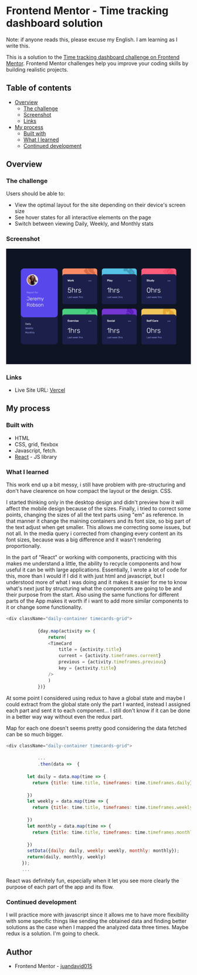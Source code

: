 # Frontend Mentor - Time tracking dashboard solution

Note: if anyone reads this, please excuse my English. I am learning as I write this.

This is a solution to the [Time tracking dashboard challenge on Frontend Mentor](https://www.frontendmentor.io/challenges/time-tracking-dashboard-UIQ7167Jw). Frontend Mentor challenges help you improve your coding skills by building realistic projects. 

## Table of contents

- [Overview](#overview)
  - [The challenge](#the-challenge)
  - [Screenshot](#screenshot)
  - [Links](#links)
- [My process](#my-process)
  - [Built with](#built-with)
  - [What I learned](#what-i-learned)
  - [Continued development](#continued-development)


## Overview

### The challenge

Users should be able to:

- View the optimal layout for the site depending on their device's screen size
- See hover states for all interactive elements on the page
- Switch between viewing Daily, Weekly, and Monthly stats

### Screenshot

![](./src/design/Desktop%20result.png)


### Links

- Live Site URL: [Vercel](https://frontend-mentor-time-tracking-dashboard-nine.vercel.app/)

## My process

### Built with

- HTML
- CSS, grid, flexbox
- Javascript, fetch.
- [React](https://reactjs.org/) - JS library


### What I learned

This work end up a bit messy, i still have problem with pre-structuring and don't have clearence on how
compact the layout or the design. CSS.

I started thinking only in the desktop design and didn't preview how it will affect the mobile design because of the sizes. Finally, i tried to correct some points, changing the sizes of all the text parts using "em" as reference. In that manner it change the maining containers and its font size, so big part of the text adjust when get smaller. This allows me correcting some issues, but not all. In the media query i corrected from changing every content an its font sizes, because was a big difference and it wasn't rendering proportionally.

In the part of "React" or working with components, practicing with this makes me understand a little, the ability to recycle components and how useful it can be with large applications. Essentially, I wrote a lot of code for this, more than I would if I did it with just html and javascript, but I understood more of what I was doing and it makes it easier for me to know what's next just by structuring what the components are going to be and their purpose from the start. Also using the same functions for different parts of the App makes it worth if i want to add more similar components to it or change some functionality. 

```js
<div className="daily-container timecards-grid">
        
            {day.map(activity => {
                return(
                <TimeCard 
                    title = {activity.title}
                    current = {activity.timeframes.current}
                    previous = {activity.timeframes.previous}
                    key = {activity.title}
                />
                )
            })}
```

At some point I considered using redux to have a global state and maybe I could extract from the global state only the part I wanted, instead I assigned each part and sent it to each component... I still don't know if it can be done in a better way way without even the redux part. 

Map for each one doesn't seems pretty good considering the data fetched can be so much bigger.

```js
<div className="daily-container timecards-grid">
        
            ...
            .then(data =>  {
        
        let daily = data.map(time => {
          return {title: time.title, timeframes: time.timeframes.daily};
          
        })
        let weekly = data.map(time => {
          return {title: time.title, timeframes: time.timeframes.weekly};
          
        })
        let monthly = data.map(time => {
          return {title: time.title, timeframes: time.timeframes.monthly};
          
        })
        setData({daily: daily, weekly: weekly, monthly: monthly});
        return(daily, monthly, weekly)
      }); 
      ...
```

React was definitely fun, especially when it let you see more clearly the purpose of each part of the app and its flow.


### Continued development

I will practice more with javascript since it allows me to have more flexibility with some specific things like sending the obtained data and finding better solutions as the case when I mapped the analyzed data three times. Maybe redux is a solution. I'm going to check.


## Author

- Frontend Mentor - [juandavid015](https://www.frontendmentor.io/profile/juandavid015)
